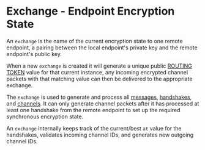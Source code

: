 # Exchange - Endpoint Encryption State

An `exchange` is the name of the current encryption state to one remote endpoint, a pairing between the local endpoint's private key and the remote endpoint's public key.

When a new `exchange` is created it will generate a unique public [ROUTING TOKEN](handshake.md#token) value for that current instance, any incoming encrypted channel packets with that matching value can then be delivered to the appropriate exchange.

The `exchange` is used to generate and process all [messages](messages.md), [handshakes](handshake.md), and [channels](channels.md).  It can only generate channel packets after it has processed at least one handshake from the remote endpoint to set up the required synchronous encryption state.

An `exchange` internally keeps track of the current/best `at` value for the handshakes, validates incoming channel IDs, and generates new outgoing channel IDs.
